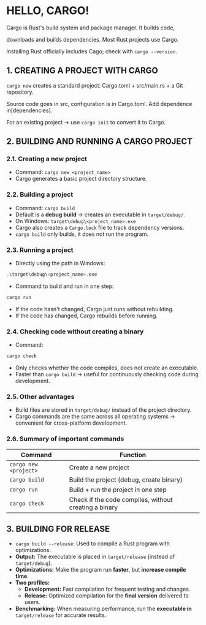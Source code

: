 # **HELLO, CARGO!**

Cargo is Rust's build system and package manager. It builds code,

downloads and builds dependencies. Most Rust projects use Cargo.

Installing Rust officially includes Cago; check with `cargo --version`.

## **1. CREATING A PROJECT WITH CARGO**

`cargo new` creates a standard project: Cargo.toml + src/main.rs + a Git repository.

Source code goes in src, configuration is in Cargo.toml. Add dependence in[dependencies].

For an existing project -> use `cargo init` to convert it to Cargo.

## **2. BUILDING AND RUNNING A CARGO PROJECT**

### **2.1. Creating a new project**
- Command: `cargo new <project_name>`
- Cargo generates a basic project directory structure.

### **2.2. Building a project**
- Command: `cargo build`
- Default is a **debug build** -> creates an executable in `target/debug/`.
- On Windows: `target\debug\<project_name>.exe`
- Cargo also creates a `Cargo.lock` file to track dependency versions.
- `cargo build` only builds, it does not run the program.

### **2.3. Running a project**
- Directly using the path in Windows:
```rust
.\target\debug\<project_name>.exe
```

- Command to build and run in one step:
```rust
cargo run
```
- If the code hasn't changed, Cargo just runs without rebuilding.
- If the code has changed, Cargo rebuilds before running.

### **2.4. Checking code without creating a binary**
- Command:
```rust
cargo check
```
- Only checks whether the code compiles, does not create an executable.
- Faster than `cargo build` -> useful for continuously checking code during development.

### **2.5. Other advantages**
- Build files are stored in `target/debug/` instead of the project directory.
- Cargo commands are the same across all operating systems -> convenient for cross-platform development.

### **2.6. Summary of important commands**
| Command | Function |
|----------|----------|
| `cargo new <project>` | Create a new project |
| `cargo build` | Build the project (debug, create binary) |
| `cargo run` | Build + run the project in one step |
| `cargo check` | Check if the code compiles, without creating a binary |

## **3. BUILDING FOR RELEASE**
- `cargo build --release`: Used to compile a Rust program with optimizations.
- **Output:** The executable is placed in `target/release` (instead of `target/debug`).
- **Optimizations:** Make the program run **faster**, but **increase compile time**.
- **Two profiles:**
    - **Development:** Fast compilation for frequent testing and changes.
    - **Release:** Optimized compilation for the **final version** delivered to users.
- **Benchmarking:** When measuring performance, run the **executable in** `target/release` for accurate results.